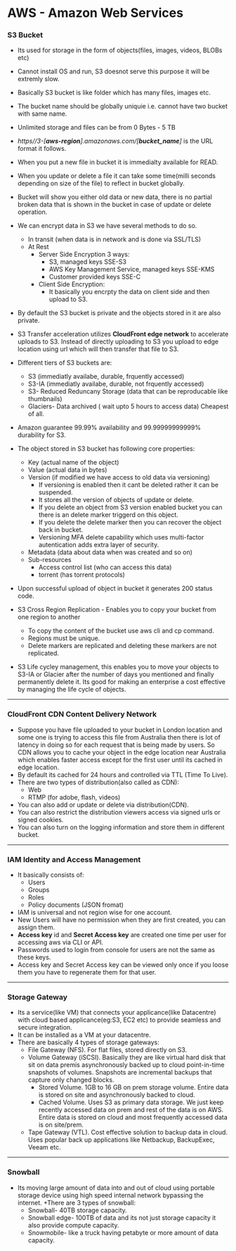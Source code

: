 # AWS - Amazon Web Services
### S3 Bucket
+ Its used for storage in the form of objects(files, images, videos, BLOBs etc)
+ Cannot install OS and run, S3 doesnot serve this purpose it will be extremly slow.
+ Basically S3 bucket is like folder which has many files, images etc.
+ The bucket name should be globally uniquie i.e. cannot have two bucket with same name.
+ Unlimited storage and files can be from 0 Bytes - 5 TB
+ *https//3-[**aws-region**].amazonaws.com/[**bucket_name**]* is the URL format it follows.
+ When you put a new file in bucket it is immedialty available for READ.
+ When you update or delete a file it can take some time(milli seconds depending on size of the file) to reflect in bucket globally.
+ Bucket will show you either old data or new data, there is no partial broken data that is shown in the bucket in case of update or delete operation.
+ We can encrypt data in S3 we have several methods to do so.
    + In transit (when data is in network and is done via SSL/TLS)
    + At Rest
        + Server Side Encryption 3 ways:
            + S3, managed keys SSE-S3
            + AWS Key Management Service, managed keys SSE-KMS
            + Customer provided keys SSE-C
        + Client Side Encryption:
            + It basically you encrpty the data on client side and then upload to S3.
    
+ By default the S3 bucket is private and the objects stored in it are also private.
+ S3 Transfer acceleration utilizes **CloudFront edge network** to accelerate uploads to S3. Instead of directly uploading to S3 you upload to edge location using url which will then transfer that file to S3.
+ Different tiers of S3 buckets are:
	+ S3 (immediatly availabe, durable, frquently accessed)
	+ S3-IA (immediatly availabe, durable, not frquently accessed) 
	+ S3- Reduced Reduncany Storage (data that can be reproducable like thumbnails)
	+ Glaciers- Data archived ( wait upto 5 hours to access data) Cheapest of all.
+ Amazon guarantee 99.99% availability and 99.99999999999% durability for S3.
+ The object stored in S3 bucket has following core properties:
    + Key (actual name of the object)
    + Value (actual data in bytes)
    + Version (if modified we have access to old data via versioning)
        + If versioning is enabled then it cant be deleted rather it can be suspended.
        + It stores all the version of objects of update or delete.
        + If you delete an object from S3 version enabled bucket you can there is an delete marker triggerd on this object.
        + If you delete the delete marker then you can recover the object back in bucket.
        + Versioning MFA delete capability which uses multi-factor autentication adds extra layer of security.
	+ Metadata (data about data when was created and so on)
	+ Sub-resources
		+ Access control list (who can access this data)
		+ torrent (has torrent protocols)
+ Upon successful upload of object in bucket it generates 200 status code.
+ S3 Cross Region Replication - Enables you to copy your bucket from one region to another
    + To copy the content of the bucket use aws cli and cp command.
    + Regions must be unique.
    + Delete markers are replicated and deleting these markers are not replicated.
+ S3 Life cycley management, this enables you to move your objects to S3-IA or Glacier after the number of days you mentioned and finally permanently delete it. Its good for making an enterprise a cost effective by managing the life cycle of objects. 


----

### CloudFront CDN Content Delivery Network
+ Suppose you have file uploaded to your bucket in London location and some one is trying to access this file from Australia then there is lot of latency in doing so for each request that is being made by users. So CDN allows you to cache your object in the edge location near Australia which enables faster access except for the first user until its cached in edge location.
+ By default its cached for 24 hours and controlled via TTL (Time To Live).
+ There are two types of distribution(also called as CDN):
    + Web
    + RTMP (for adobe, flash, videos)
+ You can also add or update or delete via distribution(CDN).
+ You can also restrict the distribution viewers access via signed urls or signed cookies.
+ You can also turn on the logging information and store them in different bucket.


----

### IAM Identity and Access Management
+ It basically consists of:
    + Users
    + Groups
    + Roles
    + Policy documents (JSON fromat)
+ IAM is universal and not region wise for one account.
+ New Users will have no permission when they are first created, you can assign them.
+ **Access key** id and **Secret Access key** are created one time per user for accessing aws via CLI or API.
+ Passwords used to login from console for users are not the same as these keys.
+ Access key and Secret Access key can be viewed only once if you loose them you have to regenerate them for that user.


----

### Storage Gateway
+ Its a service(like VM) that connects your applicance(like Datacentre) with cloud based applicance(eg:S3, EC2 etc) to provide seamless and secure integration.
+ It can be installed as a VM at your datacentre.
+ There are basically 4 types of storage gateways:
    + File Gateway (NFS). For flat files, stored directly on S3.
    + Volume Gateway (iSCSI). Basically they are like virtual hard disk that sit on data premis asynchronously backed up to cloud point-in-time snapshots of volumes. Snapshots are incremental backups that capture only changed blocks.
        + Stored Volume. 1GB to 16 GB on prem storage volume. Entire data is stored on site and asynchronously backed to cloud.
        + Cached Volume. Uses S3 as primary data storage. We just keep recently accessed data on prem and rest of the data is on AWS. Entire data is stored on cloud and most frequently accessed data is on site/prem.
    + Tape Gateway (VTL). Cost effective solution to backup data in cloud. Uses popular back up applications like Netbackup, BackupExec, Veeam etc.  
    

----

### Snowball
+ Its moving large amount of data into and out of cloud using portable storage device using high speed internal network bypassing the internet.
+There are 3 types of snowball:
    + Snowball- 40TB storage capacity.
    + Snowball edge- 100TB of data and its not just storage capacity it also provide compute capacity.
    + Snowmobile- like a truck having petabyte or more amount of data capacity.